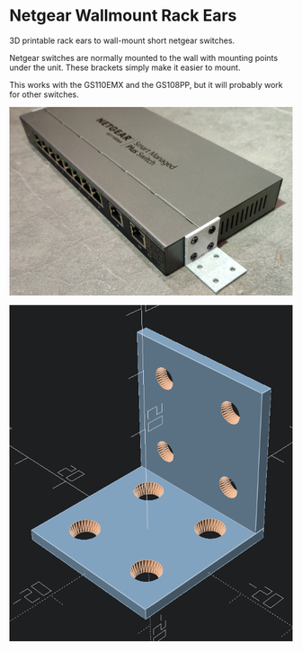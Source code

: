 # Netgear Wallmount Rack Ears

3D printable rack ears to wall-mount short netgear switches.

Netgear switches are normally mounted to the wall with mounting points under the unit.  These brackets simply make it easier to mount.

This works with the GS110EMX and the GS108PP, but it will probably work for other switches.

![](./photo.jpg)

![](./render.png)
